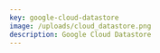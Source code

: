 ```yaml
---
key: google-cloud-datastore
image: /uploads/cloud_datastore.png
description: Google Cloud Datastore
---
```

